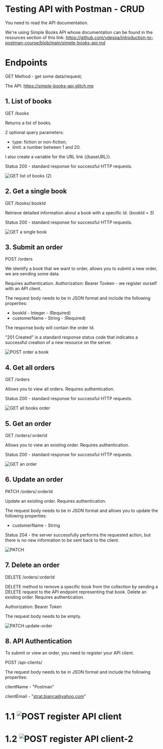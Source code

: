 # Testing API with Postman - CRUD

You need to read the API documentation. 

We're using Simple Books API whose documentation can be found in the resources section of this link: https://github.com/vdespa/introduction-to-postman-course/blob/main/simple-books-api.md

# Endpoints

GET Method - get some data/request;

The API: https://simple-books-api.glitch.me


## 1. List of books ##

GET /books

Returns a list of books.
 
 2 optional query parameters:
- type: fiction or non-fiction;
- limit: a number between 1 and 20.
  
I also create a variable for the URL link {{baseURL}}. 

Status 200 - standard response for successful HTTP requests.

![GET list of books (2)](https://github.com/Strat-Bianca/TestingAPI-Postman/assets/119669189/b082479e-f322-47fe-b118-4e01d07d2d67)


## 2. Get a single book ##
GET /books/:bookId

Retrieve detailed information about a book with a specific Id. (bookId = 3)

Status 200 - standard response for successful HTTP requests.


![GET a single book](https://github.com/Strat-Bianca/TestingAPI-Postman/assets/119669189/eafbb0ca-7588-4e3f-9c46-cd125a91caa7)

## 3. Submit an order ##
POST /orders

We identify a book that we want to order, allows you to submit a new order, we are sending some data. 

Requires authentication.
Authorization: Bearer Tooken -  we register ourself with an API client.

The request body needs to be in JSON format and include the following properties:

- bookId - Integer - (Required)
- customerName - String - (Required)
  
 The response body will contain the order Id.
 
"201 Created" is a standard response status code that indicates a successful creation of a new resource on the server.

![POST order a book](https://github.com/Strat-Bianca/TestingAPI-Postman/assets/119669189/3199d6bc-28da-4885-b4ed-b7cf8c13ab1d)

## 4. Get all orders ##
GET /orders 

Allows you to view all orders. Requires authentication.

Status 200 - standard response for successful HTTP requests.


![GET all books order](https://github.com/Strat-Bianca/TestingAPI-Postman/assets/119669189/b1e5649d-02b6-493d-b7d8-40c9dd4e5dc4)

## 5. Get an order ##
GET /orders/:orderId

Allows you to view an existing order. Requires authentication.

Status 200 - standard response for successful HTTP requests.

![GET an order](https://github.com/Strat-Bianca/TestingAPI-Postman/assets/119669189/e07bcb2b-42cc-4642-836e-a916515fbb44)

## 6. Update an order ##
PATCH /orders/:orderId

Update an existing order. Requires authentication.

The request body needs to be in JSON format and allows you to update the following properties:

- customerName - String

Status 204 - the server successfully performs the requested action, but there is no new information to be sent back to the client.

![PATCH](https://github.com/Strat-Bianca/TestingAPI-Postman/assets/119669189/2e76842f-d7ba-4121-a12a-fc39090a5ef3)


## 7. Delete an order ##
DELETE /orders/:orderId

DELETE method to remove a specific book from the collection by sending a DELETE request to the API endpoint representing that book.
Delete an existing order. Requires authentication. 

Authorization: Bearer Token

The request body needs to be empty.

![PATCH update-order](https://github.com/Strat-Bianca/TestingAPI-Postman/assets/119669189/49efc6ba-e0aa-45e8-89b0-dacf40713290)


## 8. API Authentication ##
To submit or view an order, you need to register your API client.

POST /api-clients/

The request body needs to be in JSON format and include the following properties:

clientName - "Postman"

clientEmail - "strat.bianca@yahoo.com"
 
   # 1.1  ![POST register API client](https://github.com/Strat-Bianca/TestingAPI-Postman/assets/119669189/6d26d22b-c170-4ab8-a329-c8341cc3f1f6)

   #  1.2  ![POST register API client-2](https://github.com/Strat-Bianca/TestingAPI-Postman/assets/119669189/8fbc5df0-7adb-4991-846d-71e97d433559)


